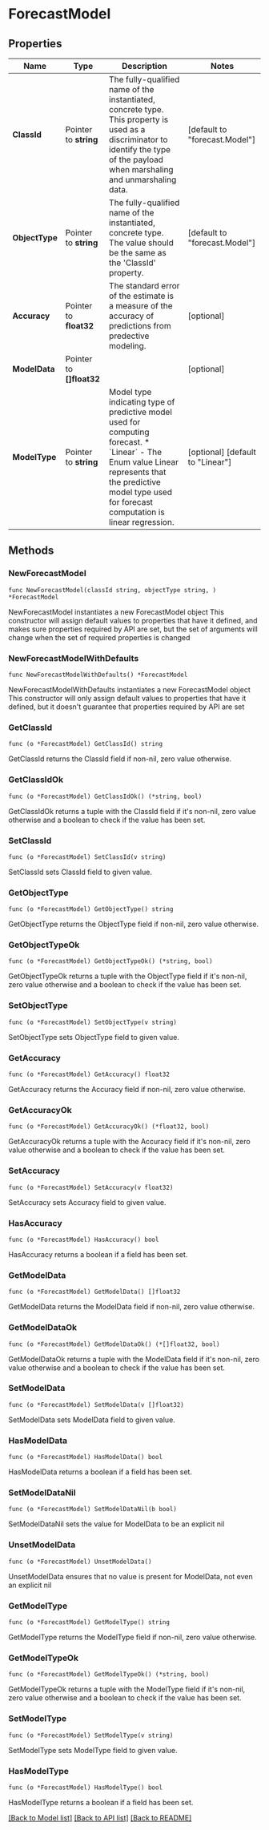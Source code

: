 # ForecastModel

## Properties

Name | Type | Description | Notes
------------ | ------------- | ------------- | -------------
**ClassId** | Pointer to **string** | The fully-qualified name of the instantiated, concrete type. This property is used as a discriminator to identify the type of the payload when marshaling and unmarshaling data. | [default to "forecast.Model"]
**ObjectType** | Pointer to **string** | The fully-qualified name of the instantiated, concrete type. The value should be the same as the &#39;ClassId&#39; property. | [default to "forecast.Model"]
**Accuracy** | Pointer to **float32** | The standard error of the estimate is a measure of the accuracy of predictions from predective modeling. | [optional] 
**ModelData** | Pointer to **[]float32** |  | [optional] 
**ModelType** | Pointer to **string** | Model type indicating type of predictive model used for computing forecast. * &#x60;Linear&#x60; - The Enum value Linear represents that the predictive model type used for forecast computation is linear regression. | [optional] [default to "Linear"]

## Methods

### NewForecastModel

`func NewForecastModel(classId string, objectType string, ) *ForecastModel`

NewForecastModel instantiates a new ForecastModel object
This constructor will assign default values to properties that have it defined,
and makes sure properties required by API are set, but the set of arguments
will change when the set of required properties is changed

### NewForecastModelWithDefaults

`func NewForecastModelWithDefaults() *ForecastModel`

NewForecastModelWithDefaults instantiates a new ForecastModel object
This constructor will only assign default values to properties that have it defined,
but it doesn't guarantee that properties required by API are set

### GetClassId

`func (o *ForecastModel) GetClassId() string`

GetClassId returns the ClassId field if non-nil, zero value otherwise.

### GetClassIdOk

`func (o *ForecastModel) GetClassIdOk() (*string, bool)`

GetClassIdOk returns a tuple with the ClassId field if it's non-nil, zero value otherwise
and a boolean to check if the value has been set.

### SetClassId

`func (o *ForecastModel) SetClassId(v string)`

SetClassId sets ClassId field to given value.


### GetObjectType

`func (o *ForecastModel) GetObjectType() string`

GetObjectType returns the ObjectType field if non-nil, zero value otherwise.

### GetObjectTypeOk

`func (o *ForecastModel) GetObjectTypeOk() (*string, bool)`

GetObjectTypeOk returns a tuple with the ObjectType field if it's non-nil, zero value otherwise
and a boolean to check if the value has been set.

### SetObjectType

`func (o *ForecastModel) SetObjectType(v string)`

SetObjectType sets ObjectType field to given value.


### GetAccuracy

`func (o *ForecastModel) GetAccuracy() float32`

GetAccuracy returns the Accuracy field if non-nil, zero value otherwise.

### GetAccuracyOk

`func (o *ForecastModel) GetAccuracyOk() (*float32, bool)`

GetAccuracyOk returns a tuple with the Accuracy field if it's non-nil, zero value otherwise
and a boolean to check if the value has been set.

### SetAccuracy

`func (o *ForecastModel) SetAccuracy(v float32)`

SetAccuracy sets Accuracy field to given value.

### HasAccuracy

`func (o *ForecastModel) HasAccuracy() bool`

HasAccuracy returns a boolean if a field has been set.

### GetModelData

`func (o *ForecastModel) GetModelData() []float32`

GetModelData returns the ModelData field if non-nil, zero value otherwise.

### GetModelDataOk

`func (o *ForecastModel) GetModelDataOk() (*[]float32, bool)`

GetModelDataOk returns a tuple with the ModelData field if it's non-nil, zero value otherwise
and a boolean to check if the value has been set.

### SetModelData

`func (o *ForecastModel) SetModelData(v []float32)`

SetModelData sets ModelData field to given value.

### HasModelData

`func (o *ForecastModel) HasModelData() bool`

HasModelData returns a boolean if a field has been set.

### SetModelDataNil

`func (o *ForecastModel) SetModelDataNil(b bool)`

 SetModelDataNil sets the value for ModelData to be an explicit nil

### UnsetModelData
`func (o *ForecastModel) UnsetModelData()`

UnsetModelData ensures that no value is present for ModelData, not even an explicit nil
### GetModelType

`func (o *ForecastModel) GetModelType() string`

GetModelType returns the ModelType field if non-nil, zero value otherwise.

### GetModelTypeOk

`func (o *ForecastModel) GetModelTypeOk() (*string, bool)`

GetModelTypeOk returns a tuple with the ModelType field if it's non-nil, zero value otherwise
and a boolean to check if the value has been set.

### SetModelType

`func (o *ForecastModel) SetModelType(v string)`

SetModelType sets ModelType field to given value.

### HasModelType

`func (o *ForecastModel) HasModelType() bool`

HasModelType returns a boolean if a field has been set.


[[Back to Model list]](../README.md#documentation-for-models) [[Back to API list]](../README.md#documentation-for-api-endpoints) [[Back to README]](../README.md)


